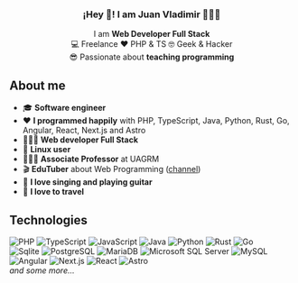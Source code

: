 <p align="center" width="300">
   <h3 align="center">¡Hey 👋! I am Juan Vladimir 👨🏻‍💻</h3>
</p>

<p align="center">
   I am <strong>Web Developer Full Stack</strong><br>
   💻 Freelance ♥️ PHP & TS 🤓 Geek & Hacker<br>
   😎 Passionate about <strong>teaching programming</strong>
</p>

## About me

- 🎓 **Software engineer**
- ♥️ **I programmed happily** with PHP, TypeScript, Java, Python, Rust, Go, Angular, React, Next.js and Astro
- 👨🏻‍💻 **Web developer Full Stack**
- 🐧 **Linux user**
- 👨🏻‍🏫 **Associate Professor** at UAGRM
- 🎬 **EduTuber** about Web Programming ([channel](https://youtube.com/juanvladimir13))
- 🎸 **I love singing and playing guitar**
- 🧳 **I love to travel**

## Technologies

![PHP](https://img.shields.io/badge/PHP-4F5B93?style=for-the-badge&logo=php&logoColor=white)
![TypeScript](https://img.shields.io/badge/TypeScript-3178c6?style=for-the-badge&logo=typescript&logoColor=white)
![JavaScript](https://img.shields.io/badge/JavaScript-F7DF1E?style=for-the-badge&logo=javascript&logoColor=white)
![Java](https://img.shields.io/badge/Java-007396?style=for-the-badge&logo=oracle&logoColor=white)
![Python](https://img.shields.io/badge/Python-2b5b84?style=for-the-badge&logo=python&logoColor=white)
![Rust](https://img.shields.io/badge/rust-ffc832?style=for-the-badge&logo=rust&logoColor=white)
![Go](https://img.shields.io/badge/go-5dc9e2?style=for-the-badge&logo=go&logoColor=white)
</br>
![Sqlite](https://img.shields.io/badge/Sqlite-044a64?style=for-the-badge&logo=sqlite&logoColor=white)
![PostgreSQL](https://img.shields.io/badge/PostgreSQL-336791?style=for-the-badge&logo=postgresql&logoColor=white)
![MariaDB](https://img.shields.io/badge/MariaDB-C0765A?style=for-the-badge&logo=mariadb&logoColor=white)
![Microsoft SQL Server](https://img.shields.io/badge/Microsoft_SQL_Server-0078d4?style=for-the-badge&logo=microsoft-sql-server&logoColor=white)
![MySQL](https://img.shields.io/badge/MySQL-3E6E93?style=for-the-badge&logo=mysql&logoColor=white)
</br>
![Angular](https://img.shields.io/badge/Angular-d32f2f?style=for-the-badge&logo=angular&logoColor=white)
![Next.js](https://img.shields.io/badge/next.js-000?style=for-the-badge&logo=javascript&logoColor=white)
![React](https://img.shields.io/badge/react-087EA4?style=for-the-badge&logo=react&logoColor=white)
![Astro](https://img.shields.io/badge/astro-black?style=for-the-badge&logo=astro&logoColor=white)
</br>
*and some more...*
